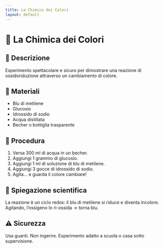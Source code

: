```yaml
---
title: La Chimica dei Colori
layout: default
---
```


# 🧪 La Chimica dei Colori

## 🔬 Descrizione
Esperimento spettacolare e sicuro per dimostrare una reazione di ossidoriduzione attraverso un cambiamento di colore.

## 🧂 Materiali
- Blu di metilene
- Glucosio
- Idrossido di sodio
- Acqua distillata
- Becher o bottiglia trasparente

## 🧪 Procedura
1. Versa 300 ml di acqua in un becher.
2. Aggiungi 1 grammo di glucosio.
3. Aggiungi 1 ml di soluzione di blu di metilene.
4. Aggiungi 3 gocce di idrossido di sodio.
5. Agita… e guarda il colore cambiare!

## 🧠 Spiegazione scientifica
La reazione è un ciclo redox: il blu di metilene si riduce e diventa incolore. Agitando, l’ossigeno lo ri-ossida → torna blu.

## ⚠️ Sicurezza
Usa guanti. Non ingerire. Esperimento adatto a scuola o casa sotto supervisione.

